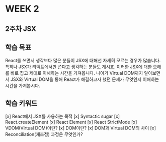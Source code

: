 # WEEK 2

## 2주차 JSX

## 학습 목표

React를 쓰면서 생각보다 많은 분들이 JSX에 대해선 자세히 모르는 경우가 많습니다. 특히나 JSX가 리액트에서만 쓴다고 생각하는 분들도 계시죠. 이러한 JSX에 대한 오해를 바로 잡고 제대로 이해하는 시간을 가져봅니다. 나아가 Virtual DOM까지 알아보면서 JSX와 Virtual DOM을 통해 React가 해결하고자 했던 문제가 무엇인지 이해하는 시간을 가져봅시다.

## 학습 키워드

[x] React에서 JSX를 사용하는 목적
[x] Syntactic sugar
[x] React.createElement
[x] React Element
[x] React StrictMode
[x] VDOM(Virtual DOM)이란?
[x] DOM이란?
[x] DOM과 Virtual DOM의 차이
[x] Reconciliation(재조정) 과정은 무엇인가?
